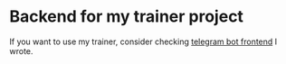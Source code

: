 # Backend for my trainer project

If you want to use my trainer, consider checking [telegram bot frontend](https://github.com/NinVoido/trainer-tg) I wrote.
